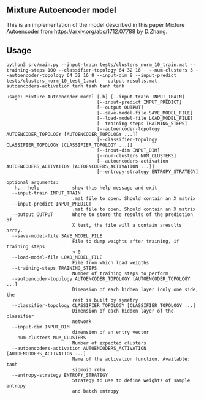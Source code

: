 

## Mixture Autoencoder model

This is an implementation of the model described in this paper Mixture Autoencoder from https://arxiv.org/abs/1712.07788 by D.Zhang.

## Usage

``
python3 src/main.py --input-train tests/clusters_norm_10_train.mat --training-steps 100 --classifier-topology 64 32 16  
--num-clusters 3 --autoencoder-topology 64 32 16 8 --input-dim 8 --input-predict tests/clusters_norm_10_test_1.mat 
--output results.mat --autoencoders-activation tanh tanh tanh tanh
``



```
usage: Mixture Autoencoder model [-h] [--input-train INPUT_TRAIN]
                                 [--input-predict INPUT_PREDICT]
                                 [--output OUTPUT]
                                 [--save-model-file SAVE_MODEL_FILE]
                                 [--load-model-file LOAD_MODEL_FILE]
                                 [--training-steps TRAINING_STEPS]
                                 [--autoencoder-topology AUTOENCODER_TOPOLOGY [AUTOENCODER_TOPOLOGY ...]]
                                 [--classifier-topology CLASSIFIER_TOPOLOGY [CLASSIFIER_TOPOLOGY ...]]
                                 [--input-dim INPUT_DIM]
                                 [--num-clusters NUM_CLUSTERS]
                                 [--autoencoders-activation AUTOENCODERS_ACTIVATION [AUTOENCODERS_ACTIVATION ...]]
                                 [--entropy-strategy ENTROPY_STRATEGY]

optional arguments:
  -h, --help            show this help message and exit
  --input-train INPUT_TRAIN
                        .mat file to open. Should contain an X matrix
  --input-predict INPUT_PREDICT
                        .mat file to open. Should contain an X matrix
  --output OUTPUT       Where to store the results of the prediction of
                        X_test, the file will a contain aresults array.
  --save-model-file SAVE_MODEL_FILE
                        File to dump weights after training, if training steps
                        > 0
  --load-model-file LOAD_MODEL_FILE
                        File from which load weigths
  --training-steps TRAINING_STEPS
                        Number of training steps to perform
  --autoencoder-topology AUTOENCODER_TOPOLOGY [AUTOENCODER_TOPOLOGY ...]
                        Dimension of each hidden layer (only one side, the
                        rest is built by symetry
  --classifier-topology CLASSIFIER_TOPOLOGY [CLASSIFIER_TOPOLOGY ...]
                        Dimension of each hidden layer of the classifier
                        network
  --input-dim INPUT_DIM
                        dimension of an entry vector
  --num-clusters NUM_CLUSTERS
                        Number of expected clusters
  --autoencoders-activation AUTOENCODERS_ACTIVATION [AUTOENCODERS_ACTIVATION ...]
                        Name of the activation function. Available: tanh
                        sigmoid relu
  --entropy-strategy ENTROPY_STRATEGY
                        Strategy to use to define weights of sample entropy
                        and batch entropy

```
